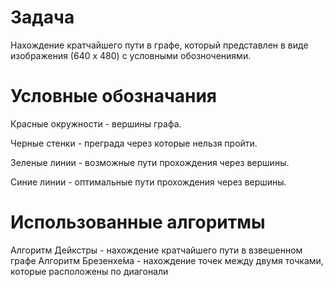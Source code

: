 # Задача
Нахождение кратчайшего пути в графе, который представлен в виде изображения (640 x 480) с условными обозночениями.
# Условные обозначания
Красные окружности - вершины графа.

Черные стенки - преграда через которые нельзя пройти.

Зеленые линии - возможные пути прохождения через вершины.

Синие линии - оптимальные пути прохождения через вершины.

# Использованные алгоритмы
Алгоритм Дейкстры - нахождение кратчайшего пути в взвешенном графе
Алгоритм Брезенхе́ма - нахождение точек между двумя точками, которые расположены по диагонали

